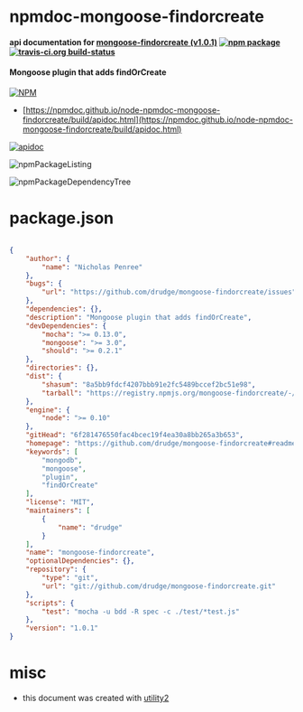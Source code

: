 # npmdoc-mongoose-findorcreate

#### api documentation for  [mongoose-findorcreate (v1.0.1)](https://github.com/drudge/mongoose-findorcreate#readme)  [![npm package](https://img.shields.io/npm/v/npmdoc-mongoose-findorcreate.svg?style=flat-square)](https://www.npmjs.org/package/npmdoc-mongoose-findorcreate) [![travis-ci.org build-status](https://api.travis-ci.org/npmdoc/node-npmdoc-mongoose-findorcreate.svg)](https://travis-ci.org/npmdoc/node-npmdoc-mongoose-findorcreate)

#### Mongoose plugin that adds findOrCreate

[![NPM](https://nodei.co/npm/mongoose-findorcreate.png?downloads=true&downloadRank=true&stars=true)](https://www.npmjs.com/package/mongoose-findorcreate)

- [https://npmdoc.github.io/node-npmdoc-mongoose-findorcreate/build/apidoc.html](https://npmdoc.github.io/node-npmdoc-mongoose-findorcreate/build/apidoc.html)

[![apidoc](https://npmdoc.github.io/node-npmdoc-mongoose-findorcreate/build/screenCapture.buildCi.browser.%252Ftmp%252Fbuild%252Fapidoc.html.png)](https://npmdoc.github.io/node-npmdoc-mongoose-findorcreate/build/apidoc.html)

![npmPackageListing](https://npmdoc.github.io/node-npmdoc-mongoose-findorcreate/build/screenCapture.npmPackageListing.svg)

![npmPackageDependencyTree](https://npmdoc.github.io/node-npmdoc-mongoose-findorcreate/build/screenCapture.npmPackageDependencyTree.svg)



# package.json

```json

{
    "author": {
        "name": "Nicholas Penree"
    },
    "bugs": {
        "url": "https://github.com/drudge/mongoose-findorcreate/issues"
    },
    "dependencies": {},
    "description": "Mongoose plugin that adds findOrCreate",
    "devDependencies": {
        "mocha": ">= 0.13.0",
        "mongoose": ">= 3.0",
        "should": ">= 0.2.1"
    },
    "directories": {},
    "dist": {
        "shasum": "8a5bb9fdcf4207bbb91e2fc5489bccef2bc51e98",
        "tarball": "https://registry.npmjs.org/mongoose-findorcreate/-/mongoose-findorcreate-1.0.1.tgz"
    },
    "engine": {
        "node": ">= 0.10"
    },
    "gitHead": "6f281476550fac4bcec19f4ea30a8bb265a3b653",
    "homepage": "https://github.com/drudge/mongoose-findorcreate#readme",
    "keywords": [
        "mongodb",
        "mongoose",
        "plugin",
        "findOrCreate"
    ],
    "license": "MIT",
    "maintainers": [
        {
            "name": "drudge"
        }
    ],
    "name": "mongoose-findorcreate",
    "optionalDependencies": {},
    "repository": {
        "type": "git",
        "url": "git://github.com/drudge/mongoose-findorcreate.git"
    },
    "scripts": {
        "test": "mocha -u bdd -R spec -c ./test/*test.js"
    },
    "version": "1.0.1"
}
```



# misc
- this document was created with [utility2](https://github.com/kaizhu256/node-utility2)
